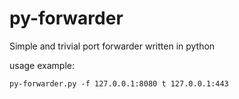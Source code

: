 # py-forwarder
Simple and trivial port forwarder written in python

usage example:

    py-forwarder.py -f 127.0.0.1:8080 t 127.0.0.1:443


